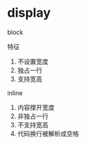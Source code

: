 # display

block

特征

1. 不设置宽度
2. 独占一行
3. 支持宽高



inline

1. 内容撑开宽度
2. 非独占一行
3. 不支持宽高
4. 代码换行被解析成空格



